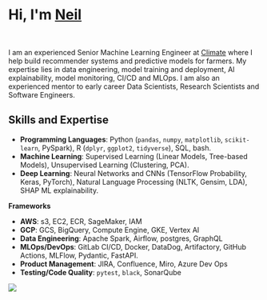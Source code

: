 # Hi, I'm [Neil](https://www.linkedin.com/in/neilbardhan/)

<br>

I am an experienced Senior Machine Learning Engineer at [Climate](https://climate.com/) where I help build recommender systems and predictive models for farmers. My expertise lies in data engineering, model training and deployment, AI explainability, model monitoring, CI/CD and MLOps. I am also an experienced mentor to early career Data Scientists, Research Scientists and Software Engineers.

## Skills and Expertise

  - **Programming Languages**: Python (`pandas`, `numpy`, `matplotlib`, `scikit-learn`, PySpark), R (`dplyr`, `ggplot2`, `tidyverse`), SQL, bash.
  - **Machine Learning**: Supervised Learning (Linear Models, Tree-based Models), Unsupervised Learning (Clustering, PCA).
  - **Deep Learning**: Neural Networks and CNNs (TensorFlow Probability, Keras, PyTorch), Natural Language Processing (NLTK, Gensim, LDA), SHAP ML explainability.

**Frameworks**

  - **AWS**: s3, EC2, ECR, SageMaker, IAM
  - **GCP**: GCS, BigQuery, Compute Engine, GKE, Vertex AI
  - **Data Engineering**: Apache Spark, Airflow, postgres, GraphQL
  - **MLOps/DevOps**: GitLab CI/CD, Docker, DataDog, Artifactory, GitHub Actions, MLFlow, Pydantic, FastAPI.
  - **Product Management**: JIRA, Confluence, Miro, Azure Dev Ops
  - **Testing/Code Quality**: `pytest`, `black`, SonarQube

<img src = "https://github-readme-stats.vercel.app/api?username=NeilBardhan&show_icons=true&text_color=fff&bg_color=151515&title_color=fff">
